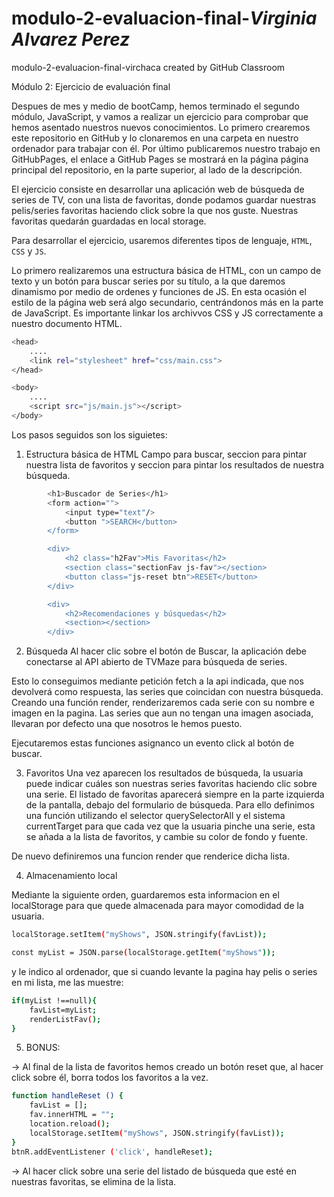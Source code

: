 # modulo-2-evaluacion-final-_Virginia Alvarez Perez_
modulo-2-evaluacion-final-virchaca created by GitHub Classroom

Módulo 2: Ejercicio de evaluación final

Despues de mes y medio de bootCamp, hemos terminado el segundo módulo, JavaScript, y vamos a realizar un ejercicio para comprobar que hemos asentado nuestros nuevos conocimientos.
Lo primero crearemos este repositorio en GitHub y lo clonaremos en una carpeta en nuestro ordenador para trabajar con él. Por último publicaremos nuestro trabajo en GitHubPages, el enlace a GitHub Pages se mostrará en la página página principal del repositorio, en la parte superior, al lado de la descripción.

El ejercicio consiste en desarrollar una aplicación web de búsqueda de series de TV, con una lista de favoritas, donde podamos guardar nuestras pelis/series favoritas haciendo click sobre la que nos guste.
Nuestras favoritas quedarán guardadas en local storage.

Para desarrollar el ejercicio, usaremos diferentes tipos de lenguaje, `HTML`, `CSS` y `JS`.

Lo primero realizaremos una estructura básica de HTML, con un campo de texto y un botón para buscar series por su título, a la que daremos dinamismo por medio de ordenes y funciones de JS. 
En esta ocasión el estilo de la página web será algo secundario, centrándonos más en la parte de JavaScript.
Es importante linkar los archivvos CSS y JS correctamente a nuestro documento HTML.
```bash
<head>
	....
	<link rel="stylesheet" href="css/main.css">
</head>

<body>
	....
	<script src="js/main.js"></script>
</body>
```

Los pasos seguidos son los siguietes:

1. Estructura básica de HTML
Campo para buscar, seccion para pintar nuestra lista de favoritos y seccion para pintar los resultados de nuestra búsqueda.
```bash
        <h1>Buscador de Series</h1>
        <form action="">
            <input type="text"/>
            <button ">SEARCH</button>
        </form>

        <div>
            <h2 class="h2Fav">Mis Favoritas</h2>
            <section class="sectionFav js-fav"></section>
            <button class="js-reset btn">RESET</button>
        </div>

        <div>
            <h2>Recomendaciones y búsquedas</h2>
            <section></section>
        </div> 
```
2. Búsqueda
Al hacer clic sobre el botón de Buscar, la aplicación debe conectarse al API abierto de TVMaze para
búsqueda de series. 

Esto lo conseguimos mediante petición fetch a la api indicada, que nos devolverá como respuesta, las series que coincidan con nuestra búsqueda.
Creando una función render, renderizaremos cada serie con su nombre e imagen en la pagina. Las series que aun no tengan una imagen asociada, llevaran por defecto una que nosotros le hemos puesto.

Ejecutaremos estas funciones asignanco un evento click al botón de buscar.

3. Favoritos
Una vez aparecen los resultados de búsqueda, la usuaria puede indicar cuáles son nuestras series
favoritas haciendo clic sobre una serie. El listado de favoritas aparecerá siempre en la parte izquierda de la pantalla, debajo del formulario de búsqueda. 
Para ello definimos una función utilizando el selector querySelectorAll y el sistema currentTarget para que cada vez que la usuaria pinche una serie, esta se añada a la lista de favoritos, y cambie su color de fondo y fuente.

De nuevo definiremos una funcion render que renderice dicha lista.

4. Almacenamiento local

Mediante la siguiente orden, guardaremos esta informacion en el localStorage para que quede almacenada para mayor comodidad de la usuaria.
```bash
localStorage.setItem("myShows", JSON.stringify(favList));

const myList = JSON.parse(localStorage.getItem("myShows"));
```
y le indico al ordenador, que si cuando levante la pagina hay pelis o series en mi lista, me las muestre:
```bash
if(myList !==null){
    favList=myList;
    renderListFav();
}
```

5. BONUS: 

-> Al final de la lista de favoritos hemos creado un botón reset que, al hacer click sobre él, borra todos los favoritos a la vez.
```bash
function handleReset () {
    favList = [];
    fav.innerHTML = "";
    location.reload();
    localStorage.setItem("myShows", JSON.stringify(favList));
}
btnR.addEventListener ('click', handleReset);
```
-> Al hacer click sobre una serie del listado de búsqueda que esté en nuestras favoritas, se elimina de la lista.


